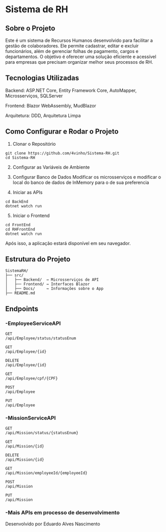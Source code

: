 # Sistema de RH #

## Sobre o Projeto ##

Este é um sistema de Recursos Humanos desenvolvido para facilitar a gestão de colaboradores. Ele permite cadastrar, editar e excluir funcionários, além de gerenciar folhas de pagamento, cargos e departamentos. O objetivo é oferecer uma solução eficiente e acessível para empresas que precisam organizar melhor seus processos de RH.

## Tecnologias Utilizadas ##

Backend: ASP.NET Core, Entity Framework Core, AutoMapper, Microsserviços, SQLServer

Frontend: Blazor WebAssembly, MudBlazor

Arquitetura: DDD, Arquitetura Limpa

## Como Configurar e Rodar o Projeto ##

1. Clonar o Repositório
```
git clone https://github.com/4vinho/Sistema-RH.git
cd Sistema-RH
```
2. Configurar as Variáveis de Ambiente

3. Configurar Banco de Dados
   Modificar os microsserviços e modificar o local do banco de dados de InMemory para o de sua preferencia

4. Iniciar as APIs
```
cd BackEnd
dotnet watch run
```
5. Iniciar o Frontend
```
cd FrontEnd
cd RHFrontEnd
dotnet watch run
```
Após isso, a aplicação estará disponível em seu navegador.

## Estrutura do Projeto ##
```
SistemaRH/
├── src/
│   ├── Backend/  → Microsserviços de API
│   ├── Frontend/ → Interfaces Blazor
│   ├── Docs/     → Informações sobre o App
├── README.md
```
## Endpoints ##

### -EmployeeServiceAPI ###
  ```http
  GET
  /api/Employee/status/statusEnum
  ```
  ```http
  GET
  /api/Employee/{id}
  ```
  ```http
  DELETE
  /api/Employee/{id}
  ```
  ```http
  GET
  /api/Employee/cpf/{CPF}
  ```
  ```http
  POST
  /api/Employee
  ```
  ```http
  PUT
  /api/Employee
  ```
### -MissionServiceAPI ###
  ```http
  GET
  /api/Mission/status/{statusEnum}
  ```
  ```http
  GET
  /api/Mission/{id}
  ```
  ```http
  DELETE
  /api/Mission/{id}
  ```
  ```http
  GET
  /api/Mission/employeeId/{employeeId}
  ```
  ```http
  POST
  /api/Mission
  ```
  ```http
  PUT
  /api/Mission
  ```
### -Mais APIs em processo de desenvolvimento ###

Desenvolvido por Eduardo Alves Nascimento

